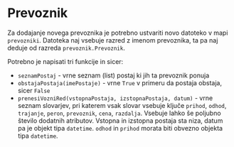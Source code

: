 # Prevoznik
Za dodajanje novega prevoznika je potrebno ustvariti novo datoteko v mapi `prevozniki`.
Datoteka naj vsebuje razred z imenom prevoznika, ta pa naj deduje od razreda `prevoznik.Prevoznik`.

Potrebno je napisati tri funkcije in sicer:
* `seznamPostaj` - vrne seznam (list) postaj ki jih ta prevoznik ponuja
* `obstajaPostaja(imePostaje)` - vrne `True` v primeru da postaja obstaja, sicer `False`
* `prenesiVozniRed(vstopnaPostaja, izstopnaPostaja, datum)` - vrne seznam slovarjev, pri katerem vsak slovar vsebuje ključe `prihod`, `odhod`, `trajanje`, `peron`, `prevoznik`, `cena`, `razdalja`. Vsebuje lahko še poljubno število dodatnih atributov.
Vstopna in izstopna postaja sta niza, datum pa je objekt tipa `datetime`. `odhod` in `prihod` morata biti obvezno objekta tipa `datetime`.